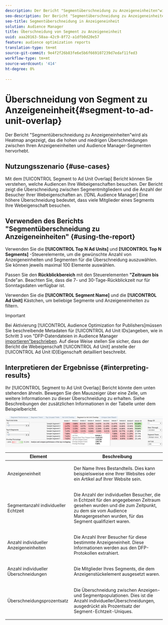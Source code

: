 ```yaml
---
description: Der Bericht "Segmentüberschneidung zu Anzeigeneinheiten"wird als Heatmap angezeigt, das die hohen und niedrigen Überschneidungen zwischen Ihren Anzeigeneinheiten und Audience Manager-Segmenten hervorhebt.
seo-description: Der Bericht "Segmentüberschneidung zu Anzeigeneinheiten"wird als Heatmap angezeigt, das die hohen und niedrigen Überschneidungen zwischen Ihren Anzeigeneinheiten und Audience Manager-Segmenten hervorhebt.
seo-title: Segmentüberschneidung in Anzeigeneinheit
solution: Audience Manager
title: Überschneidung von Segment zu Anzeigeneinheit
uuid: aaa20163-58aa-42c9-8f72-a1dfb0d20e57
feature: audience optimization reports
translation-type: tm+mt
source-git-commit: 9e4f2f26b83fe6e5b6f669107239d7edaf11fed3
workflow-type: tm+mt
source-wordcount: '414'
ht-degree: 0%

---
```



# Überschneidung von Segment zu Anzeigeneinheit{#segment-to-ad-unit-overlap}

Der Bericht &quot;Segmentüberschneidung zu Anzeigeneinheiten&quot;wird als Heatmap angezeigt, das die hohen und niedrigen Überschneidungen zwischen Ihren Anzeigeneinheiten und Audience Manager-Segmenten hervorhebt.

## Nutzungsszenario {#use-cases}

Mit dem [!UICONTROL Segment to Ad Unit Overlap] Bericht können Sie verstehen, welche Audiencen Ihre Webeigenschaften besuchen. Der Bericht zeigt die Überschneidung zwischen Segmentmitgliedern und die Anzahl der Besucher Ihrer Webeigenschaften an. [!DNL Audience Manager] Eine höhere Überschneidung bedeutet, dass viele Mitglieder eines Segments Ihre Webeigenschaft besuchen.

## Verwenden des Berichts &quot;Segmentüberschneidung zu Anzeigeneinheiten&quot; {#using-the-report}

Verwenden Sie die **[!UICONTROL Top N Ad Units]** und **[!UICONTROL Top N Segments]** -Steuerelemente, um die gewünschte Anzahl von Anzeigeneinheiten und Segmenten für die Überschneidung auszuwählen. Sie können jeweils maximal 100 Elemente auswählen.

Passen Sie den **Rückblickbereich** mit den Steuerelementen **&quot;Zeitraum bis** Ende&quot;an. Beachten Sie, dass die 7- und 30-Tage-Rückblickzeit nur für Sonntagsdaten verfügbar ist.

Verwenden Sie die **[!UICONTROL Segment Name]** und die **[!UICONTROL Ad Unit]** Kästchen, um beliebige Segmente und Anzeigeneinheiten zu filtern.

>[!IMPORTANT]
>
>Bei Aktivierung [!UICONTROL Audience Optimization for Publishers]müssen Sie beschreibende Metadaten für [!UICONTROL Ad Unit IDs]angeben, wie in Schritt 3 von &quot;DFP-Datendateien in Audience Manager [importieren&quot;beschrieben](../../../reporting/audience-optimization-reports/aor-publishers/import-dfp.md). Auf diese Weise stellen Sie sicher, dass der Bericht die Webeigenschaft [!UICONTROL Ad Unit] anstelle der [!UICONTROL Ad Unit ID]Eigenschaft detailliert beschreibt.

## Interpretieren der Ergebnisse {#interpreting-results}

Ihr [!UICONTROL Segment to Ad Unit Overlap] Bericht könnte dem unten stehenden ähneln. Bewegen Sie den Mauszeiger über eine Zelle, um weitere Informationen zu dieser Überschneidung zu erhalten. Siehe Beschreibungen der zusätzlichen Informationen in der Tabelle unter dem Beispielbericht.

![](assets/publisher_segment_ad_unit_overlap.png)

<table id="table_22340F45B1B94D3796174CB30A60E212"> 
 <thead> 
  <tr> 
   <th colname="col1" class="entry"> Element </th> 
   <th colname="col2" class="entry"> Beschreibung </th> 
  </tr>
 </thead>
 <tbody> 
  <tr> 
   <td colname="col1"> <p><span class="wintitle"> Anzeigeneinheit </span> </p> </td> 
   <td colname="col2"> <p>Der Name Ihres Bestandteils. Dies kann beispielsweise eine Ihrer Websites oder ein Artikel auf Ihrer Website sein. </p> </td> 
  </tr> 
  <tr> 
   <td colname="col1"> <p><span class="wintitle"> Segmentanzahl individueller Echtzeit</span> </p> </td> 
   <td colname="col2"> <p>Die Anzahl der individuellen Besucher, die in Echtzeit für den angegebenen Zeitraum gesehen wurden und die zum Zeitpunkt, zu dem sie vom <span class="keyword"> Audience Manager</span>gesehen wurden, für das Segment qualifiziert waren. </p> </td> 
  </tr> 
  <tr> 
   <td colname="col1"> <p><span class="wintitle"> Anzahl individueller Anzeigeneinheiten</span> </p> </td> 
   <td colname="col2"> <p>Die Anzahl Ihrer Besucher für diese bestimmte Anzeigeneinheit. Diese Informationen werden aus den DFP-Protokollen extrahiert. </p> </td> 
  </tr> 
  <tr> 
   <td colname="col1"> <p><span class="wintitle"> Anzahl individueller Überschneidungen</span> </p> </td> 
   <td colname="col2"> <p>Die Mitglieder Ihres Segments, die dem Anzeigenstückelement ausgesetzt waren. </p> </td> 
  </tr> 
  <tr> 
   <td colname="col1"> <p><span class="wintitle"> Überschneidungsprozentsatz</span> </p> </td> 
   <td colname="col2"> <p>Die Überschneidung zwischen Anzeigen- und Segmentpopulationen. Dies ist die Anzahl <span class="wintitle"> individueller</span>Überschneidungen, ausgedrückt als Prozentsatz der <span class="wintitle"> Segment-Echtzeit-Uniques</span>. </p> </td> 
  </tr> 
 </tbody> 
</table>

